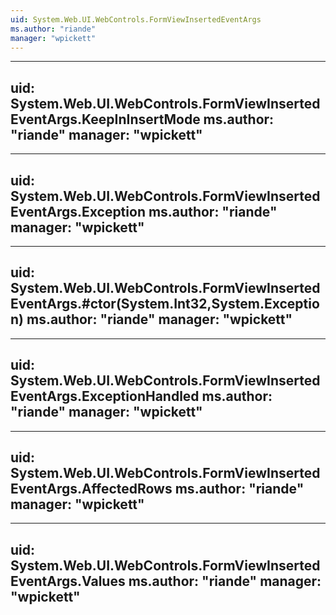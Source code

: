 ```yaml
---
uid: System.Web.UI.WebControls.FormViewInsertedEventArgs
ms.author: "riande"
manager: "wpickett"
---
```


---
uid: System.Web.UI.WebControls.FormViewInsertedEventArgs.KeepInInsertMode
ms.author: "riande"
manager: "wpickett"
---

---
uid: System.Web.UI.WebControls.FormViewInsertedEventArgs.Exception
ms.author: "riande"
manager: "wpickett"
---

---
uid: System.Web.UI.WebControls.FormViewInsertedEventArgs.#ctor(System.Int32,System.Exception)
ms.author: "riande"
manager: "wpickett"
---

---
uid: System.Web.UI.WebControls.FormViewInsertedEventArgs.ExceptionHandled
ms.author: "riande"
manager: "wpickett"
---

---
uid: System.Web.UI.WebControls.FormViewInsertedEventArgs.AffectedRows
ms.author: "riande"
manager: "wpickett"
---

---
uid: System.Web.UI.WebControls.FormViewInsertedEventArgs.Values
ms.author: "riande"
manager: "wpickett"
---
